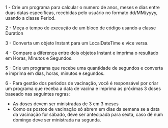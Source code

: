 1 - Crie um programa para calcular o numero de anos, meses e dias entre duas datas específicas, recebidas pelo usuário no formato dd/MM/yyyy, usando a classe Period.

2 - Meça o tempo de execução de um bloco de código usando a classe Duration 

3 - Converta um objeto Instant para um LocalDateTime e vice versa.

4 - Compare a diferença entre dois objetos Instant e imprima o resultado em Horas, Minutos e Segundos. 

5 - Crie um programa que recebe uma quantidade de segundos e converta e imprima em dias, horas, minutos e segundos. 

6 - Para gestão dos períodos de vacinação, você é responsável por criar um programa que receba a data de vacina e imprima as próximas 3 doses baseado nas seguintes regras:
- As doses devem ser ministradas de 3 em 3 meses 
- Como os postos de vacinação só abrem em dias da semana se a data da vacinação for sábado, deve ser antecipada para sexta, caso dê num domingo deve ser ministrada na segunda. 